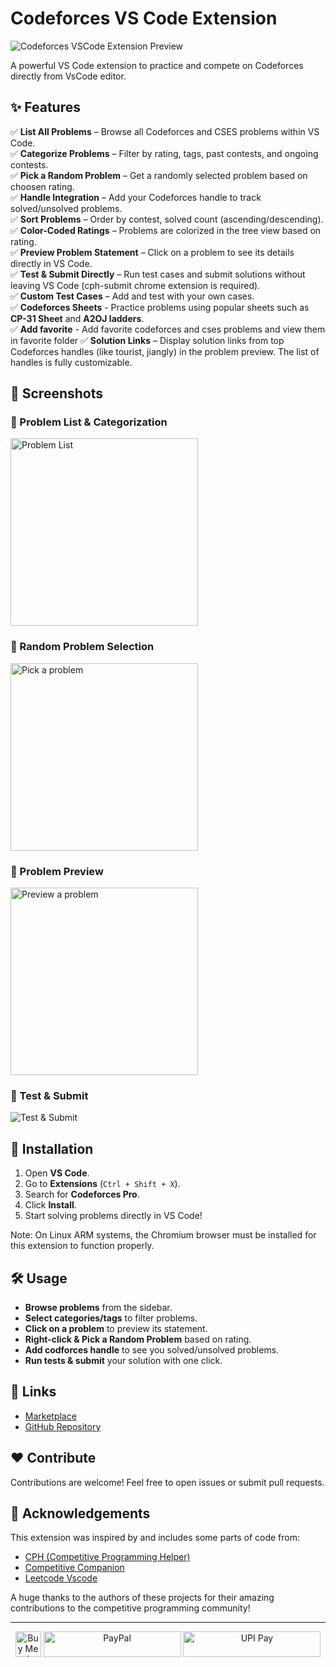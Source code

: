 # Codeforces VS Code Extension

![Codeforces VSCode Extension Preview](https://raw.githubusercontent.com/codewithsathya/vscode-codeforces/refs/heads/main/resources/docs/preview.png)

A powerful VS Code extension to practice and compete on Codeforces directly from VsCode editor.

## ✨ Features

✅ **List All Problems** – Browse all Codeforces and CSES problems within VS Code.  
✅ **Categorize Problems** – Filter by rating, tags, past contests, and ongoing contests.  
✅ **Pick a Random Problem** – Get a randomly selected problem based on choosen rating.  
✅ **Handle Integration** – Add your Codeforces handle to track solved/unsolved problems.  
✅ **Sort Problems** – Order by contest, solved count (ascending/descending).  
✅ **Color-Coded Ratings** – Problems are colorized in the tree view based on rating.  
✅ **Preview Problem Statement** – Click on a problem to see its details directly in VS Code.  
✅ **Test & Submit Directly** – Run test cases and submit solutions without leaving VS Code (cph-submit chrome extension is required).  
✅ **Custom Test Cases** – Add and test with your own cases.  
✅ **Codeforces Sheets** - Practice problems using popular sheets such as **CP-31 Sheet** and **A2OJ ladders**.  
✅ **Add favorite** - Add favorite codeforces and cses problems and view them in favorite folder
✅ **Solution Links** – Display solution links from top Codeforces handles (like tourist, jiangly) in the problem preview. The list of handles is fully customizable.

## 📸 Screenshots

### 🌟 Problem List & Categorization

<img src="https://raw.githubusercontent.com/codewithsathya/vscode-codeforces/refs/heads/main/resources/docs/categorization.png" alt="Problem List" width="300" height="auto">

### 🎯 Random Problem Selection

<img src="https://raw.githubusercontent.com/codewithsathya/vscode-codeforces/refs/heads/main/resources/docs/pick-problem.png" alt="Pick a problem" width="300" height="auto">

### 📝 Problem Preview

<img src="https://raw.githubusercontent.com/codewithsathya/vscode-codeforces/refs/heads/main/resources/docs/preview-problem.png" alt="Preview a problem" width="300" height="auto">

### 🚀 Test & Submit

![Test & Submit](https://raw.githubusercontent.com/codewithsathya/vscode-codeforces/refs/heads/main/resources/docs/test-submit.png)

<!-- ## 🎬 Demo -->

<!-- ![Demo GIF](https://your-image-url.com/demo.gif) -->

## 🚀 Installation

1. Open **VS Code**.
2. Go to **Extensions** (`Ctrl + Shift + X`).
3. Search for **Codeforces Pro**.
4. Click **Install**.
5. Start solving problems directly in VS Code!

Note: On Linux ARM systems, the Chromium browser must be installed for this extension to function properly.

## 🛠️ Usage

- **Browse problems** from the sidebar.
- **Select categories/tags** to filter problems.
- **Click on a problem** to preview its statement.
- **Right-click & Pick a Random Problem** based on rating.
- **Add codforces handle** to see you solved/unsolved problems.
- **Run tests & submit** your solution with one click.

## 🔗 Links

- [Marketplace](https://marketplace.visualstudio.com/items?itemName=codewithsathya.vscode-codeforces)
- [GitHub Repository](https://github.com/codewithsathya/vscode-codeforces)

## ❤️ Contribute

Contributions are welcome! Feel free to open issues or submit pull requests.

## 🙌 Acknowledgements

This extension was inspired by and includes some parts of code from:

- [CPH (Competitive Programming Helper)](https://github.com/agrawal-d/cph)
- [Competitive Companion](https://github.com/jmerle/competitive-companion)
- [Leetcode Vscode](https://github.com/LeetCode-OpenSource/vscode-leetcode)

A huge thanks to the authors of these projects for their amazing contributions to the competitive programming community!

---

<div align="center">
    <a href="https://www.buymeacoffee.com/codewithsathya" target="_blank"><img src="https://cdn.buymeacoffee.com/buttons/v2/default-yellow.png" alt="Buy Me A Coffee" height="41px"></a>
    <a href="https://paypal.me/myselfsathya"><img src="https://raw.githubusercontent.com/codewithsathya/vscode-codeforces/refs/heads/main/resources/paypal.png" alt="PayPal" height="41px" width="220"></a>
    <a href="https://donate.codewithsathya.com/">
        <img src="https://raw.githubusercontent.com/codewithsathya/vscode-codeforces/refs/heads/main/resources/upi.png" alt="UPI Pay" height="41" width="220">
    </a> <br>
</div>
